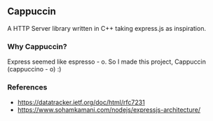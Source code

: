 ## Cappuccin

A HTTP Server library written in C++ taking express.js as inspiration. 

### Why Cappuccin?

Express seemed like espresso - o. So I made this project, Cappuccin (cappuccino - o) :)

### References

 - https://datatracker.ietf.org/doc/html/rfc7231
 - https://www.sohamkamani.com/nodejs/expressjs-architecture/
